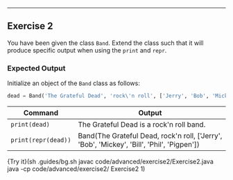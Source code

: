 ----------

## Exercise 2

You have been given the class `Band`. Extend the class such that it will produce specific output when using the `print` and `repr`.

### Expected Output
Initialize an object of the `Band` class as follows: 

```python
dead = Band('The Grateful Dead', 'rock\'n roll', ['Jerry', 'Bob', 'Mickey', 'Bill', 'Phil', 'Pigpen'])
```

|Command            |Output                                                                                    |
|-------------------|------------------------------------------------------------------------------------------|
|`print(dead)`      |The Grateful Dead is a rock'n roll band.                                                  |
|`print(repr(dead))`|Band(The Grateful Dead, rock'n roll, ['Jerry', 'Bob', 'Mickey', 'Bill', 'Phil', 'Pigpen'])|

{Try it}(sh .guides/bg.sh javac code/advanced/exercise2/Exercise2.java java -cp code/advanced/exercise2/ Exercise2 1)